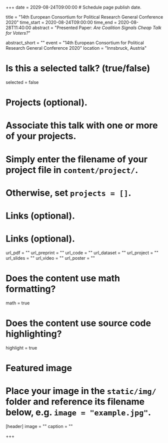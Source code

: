 +++
date = 2029-08-24T09:00:00  # Schedule page publish date.

title = "14th European Consortium for Political Research General Conference 2020"
time_start = 2020-08-24T09:00:00
time_end = 2020-08-28T11:40:00
abstract = "Presented Paper: *Are Coalition Signals Cheap Talk for Voters?*"

abstract_short = ""
event = "14th European Consortium for Political Research General Conference 2020"
location = "Innsbruck, Austria"

# Is this a selected talk? (true/false)
selected = false

# Projects (optional).
#   Associate this talk with one or more of your projects.
#   Simply enter the filename of your project file in `content/project/`.
#   Otherwise, set `projects = []`.


# Links (optional).

# Links (optional).
url_pdf = ""
url_preprint = ""
url_code = ""
url_dataset = ""
url_project = ""
url_slides = ""
url_video = ""
url_poster = ""


# Does the content use math formatting?
math = true

# Does the content use source code highlighting?
highlight = true

# Featured image
# Place your image in the `static/img/` folder and reference its filename below, e.g. `image = "example.jpg"`.
[header]
image = ""
caption = ""

+++
